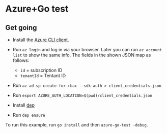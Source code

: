# Azure+Go test

## Get going

- Install the [Azure CLI client](https://docs.microsoft.com/en-us/cli/azure/install-azure-cli-apt?view=azure-cli-latest).
- Run `az login` and log in via your browser. Later you can run `az account list` to show the same info.
  The fields in the shown JSON map as follows:

    - `id` = subscription ID
    - `tenantId` = Tentant ID

- Run `az ad sp create-for-rbac --sdk-auth > client_credentials.json`
- Run `export AZURE_AUTH_LOCATION=$(pwd)/client_credentials.json`

- Install [dep](https://github.com/golang/dep#installation)
- Run `dep ensure`


To run this example, run `go install` and then `azure-go-test -debug`.
